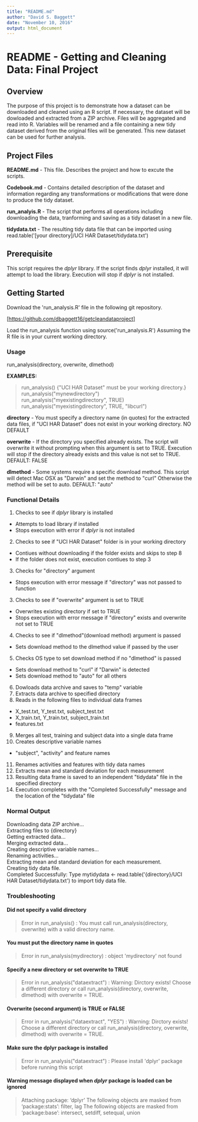 ```yaml
---
title: "README.md"
author: "David S. Baggett"
date: "November 10, 2016"
output: html_document
---
```


# README - Getting and Cleaning Data: Final Project

## Overview
The purpose of this project is to demonstrate how a dataset can be downloaded and cleaned using an R script.  If necessary, the dataset will be dowloaded and extracted from a ZIP archive.  Files will be aggregated and read into R.  Variables will be renamed and a file containing a new tidy dataset derived from the original files will be generated.  This new dataset can be used for further analysis.

## Project Files
**README.md** - This file.  Describes the project and how to excute the scripts.  

**Codebook.md** - Contains detailed description of the dataset and information regarding any transformations or modifications that were done to produce the tidy dataset.  

**run_analyis.R** - The script that performs all operations including downloading the data, tranforming and saving as a tidy dataset in a new file.  

**tidydata.txt** - The resulting tidy data file that can be imported using read.table('[your directory]/UCI HAR Dataset/tidydata.txt')

## Prerequisite
This script requires the *dplyr* library.  If the script finds *dplyr* installed, it will attempt to load the library.  Execution will stop if *dplyr* is not installed.  

## Getting Started

Download the 'run_analysis.R' file in the following git repository.  

[https://github.com/dbaggett16/getcleandataproject]  

Load the run_analysis function using source('run_analysis.R')
Assuming the R file is in your current working directory.

### Usage
run_analysis(directory, overwrite, dlmethod)

**EXAMPLES:**
>run_analysis() {"UCI HAR Dataset" must be your working directory.}  
>run_analysis("mynewdirectory")  
>run_analysis("myexistingdirectory", TRUE)  
>run_analysis("myexistingdirectory", TRUE, "libcurl")  


**directory** - You must specify a directory name (in quotes) for the extracted data files, if "UCI HAR Dataset" does not exist in your working directory. NO DEFAULT

**overwrite** - If the directory you specified already exists.  The script will overwrite it without prompting when this argument is set to TRUE.  Execution will stop if the directory already exists and this value is not set to TRUE. DEFAULT: FALSE

**dlmethod** - Some systems require a specific download method.  This script will detect Mac OSX as "Darwin" and set the method to "curl"  Otherwise the method will be set to auto.  DEFAULT: "auto"

### Functional Details

1. Checks to see if *dplyr* library is installed
  + Attempts to load library if installed
  + Stops execution with error if *dplyr* is not installed  
2. Checks to see if "UCI HAR Dataset" folder is in your working directory
  + Contiues without downloading if the folder exists and skips to step 8
  + If the folder does not exist, execution contiues to step 3
3. Checks for "directory" argument
  + Stops execution with error message if "directory" was not passed to function 
3. Checks to see if "overwrite" argument is set to TRUE
  + Overwrites existing directory if set to TRUE
  + Stops execution with error message if "directory" exists and overwrite not set to TRUE
4. Checks to see if "dlmethod"(download method) argument is passed
  + Sets download method to the dlmethod value if passed by the user  
5. Checks OS type to set download method if no "dlmethod" is passed
  + Sets download method to "curl" if "Darwin" is detected
  + Sets download method to "auto" for all others  
6. Dowloads data archive and saves to "temp" variable
7. Extracts data archive to specified directory
8. Reads in the following files to individual data frames
  + X_test.txt, Y_test.txt, subject_test.txt
  + X_train.txt, Y_train.txt, subject_train.txt
  + features.txt
9. Merges all test, training and subject data into a single data frame
10. Creates descriptive variable names
  + "subject", "activity" and feature names
11. Renames activities and features with tidy data names
12. Extracts mean and standard deviation for each measurement
13. Resulting data frame is saved to an independent "tidydata" file in the specified directory
14. Execution completes with the "Completed Successfully" message and the location of the "tidydata" file


### Normal Output

Downloading data ZIP archive...  
Extracting files to {directory}  
Getting extracted data...  
Merging extracted data...  
Creating descriptive variable names...  
Renaming activities...  
Extracting mean and standard deviation for each measurement.  
Creating tidy data file.  
Completed Successfully: Type mytidydata <- read.table('{directory}/UCI HAR Dataset/tidydata.txt') to import tidy data file.  

### Troubleshooting

#### Did not specify a valid directory
>Error in run_analysis() : 
  You must call run_analysis(directory, overwrite) with a valid directory name.
  
#### You must put the directory name in quotes
>Error in run_analysis(mydirectory) : object 'mydirectory' not found

#### Specify a new directory or set overwrite to TRUE
>Error in run_analysis("dataextract") : 
  Warning: Dirctory exists! Choose a different directory or call run_analysis(directory, overwrite, dlmethod) with overwrite = TRUE.

#### Overwrite (second argument) is TRUE or FALSE
>Error in run_analysis("dataextract", "YES") : 
  Warning: Dirctory exists! Choose a different directory or call run_analysis(directory, overwrite, dlmethod) with overwrite = TRUE.

#### Make sure the dplyr package is installed
>Error in run_analysis("dataextract") :
  Please install 'dplyr' package before running this script
  
#### Warning message displayed when *dplyr* package is loaded can be ignored
>Attaching package: ‘dplyr’
The following objects are masked from ‘package:stats’:
    filter, lag
The following objects are masked from ‘package:base’:
    intersect, setdiff, setequal, union